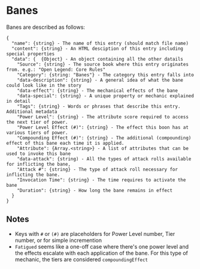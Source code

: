 # Banes

Banes are described as follows:
```
{
  "name": {string} - The name of this entry (should match file name)
  "content": {string} - An HTML desciption of this entry including special properties
  "data": {  {Object} - An object containing all the other datails 
    "Source": {string} - The source book where this entry originates from. e.g.: "Open Legend: Core Rules"
    "Category": {string: "Banes"} - The category this entry falls into
    "data-description": {string} - A general idea of what the bane could look like in the story
    "data-effect": {string} - The mechanical effects of the bane
    "data-special": {string} - A unique property or mechanic explained in detail
    "Tags": {string} - Words or phrases that describe this entry. Additional metadata
    "Power Level": {string} - The attribute score required to access the next tier of power.
    "Power Level Effect (#)": {string} - The effect this boon has at various tiers of power.
    "Compounding Effect (#)": {string} - The additional (compounding) effect of this bane each time it is applied.
    "Attribute": {Array.<string>} - A list of attributes that can be used to invoke this bane
    "data-attack": {string) - All the types of attack rolls available for inflicting the bane,
    "Attack #": {string} - The type of attack roll necessary for inflicting the bane.
    "Invocation Time": {string} - The time requires to activate the bane
    "Duration": {string} - How long the bane remains in effect
  }
}
```

## Notes
*  Keys with `#` or `(#)` are placeholders for Power Level number, Tier number, or for simple incremention 
*  `Fatigued` seems like a one-off case where there's one power level and the effects escalate with each application of the bane. For this type of mechanic, the tiers are considered `compoundingEffect`